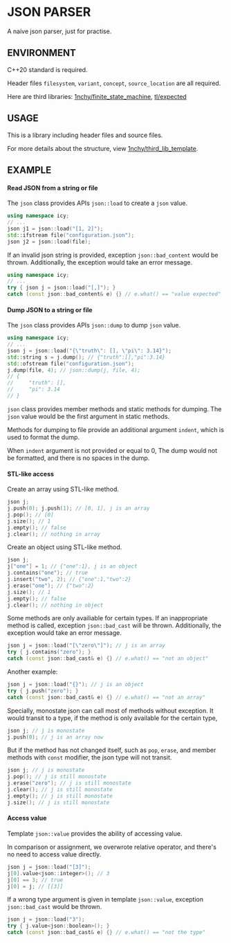# JSON PARSER

A naive json parser, just for practise.

## ENVIRONMENT

C++20 standard is required.

Header files `filesystem`, `variant`, `concept`, `source_location` are all required.

Here are third libraries: 
[1nchy/finite_state_machine](https://github.com/1nchy/finite_state_machine), 
[tl/expected](https://github.com/TartanLlama/expected)

## USAGE

This is a library including header files and source files.

For more details about the structure, view 
[1nchy/third_lib_template](https://github.com/1nchy/third_lib_template).

## EXAMPLE

#### Read JSON from a string or file

The `json` class provides APIs `json::load` to create a `json` value.

~~~c++
using namespace icy;
// ...
json j1 = json::load("[1, 2]");
std::ifstream file("configuration.json");
json j2 = json::load(file);
~~~

If an invalid json string is provided,
exception `json::bad_content` would be thrown.
Additionally, the exception would take an error message.

~~~c++
using namespace icy;
// ...
try { json j = json::load("[,]"); }
catch (const json::bad_content& e) {} // e.what() == "value expected"
~~~

#### Dump JSON to a string or file

The `json` class provides APIs `json::dump` to dump `json` value.

~~~c++
using namespace icy;
// ...
json j = json::load("{\"truth\": [], \"pi\": 3.14}");
std::string s = j.dump(); // {"truth":[],"pi":3.14}
std::ofstream file("configuration.json");
j.dump(file, 4); // json::dump(j, file, 4);
// {
//     "truth": [],
//     "pi": 3.14
// }
~~~

`json` class provides member methods and static methods for dumping.
The `json` value would be the first argument in static methods.

Methods for dumping to file provide an additional argument `indent`,
which is used to format the dump.

When `indent` argument is not provided or equal to 0,
The dump would not be formatted, and there is no spaces in the dump.

#### STL-like access

Create an array using STL-like method.

~~~c++
json j;
j.push(0); j.push(1); // [0, 1], j is an array
j.pop(); // [0]
j.size(); // 1
j.empty(); // false
j.clear(); // nothing in array
~~~

Create an object using STL-like method.

~~~c++
json j;
j["one"] = 1; // {"one":1}, j is an object
j.contains("one"); // true
j.insert("two", 2); // {"one":1,"two":2}
j.erase("one"); // {"two":2}
j.size(); // 1
j.empty(); // false
j.clear(); // nothing in object
~~~

Some methods are only availiable for certain types.
If an inappropriate method is called,
exception `json::bad_cast` will be thrown.
Additionally, the exception would take an error message.

~~~c++
json j = json::load("[\"zero\"]"); // j is an array
try { j.contains("zero"); }
catch (const json::bad_cast& e) {} // e.what() == "not an object"
~~~

Another example:

~~~c++
json j = json::load("{}"); // j is an object
try { j.push("zero"); }
catch (const json::bad_cast& e) {} // e.what() == "not an array"
~~~

Specially, monostate json can call most of methods without exception.
It would transit to a type,
if the method is only available for the certain type,

~~~c++
json j; // j is monostate
j.push(0); // j is an array now
~~~

But if the method has not changed itself,
such as `pop`, `erase`, and member methods with `const` modifier,
the json type will not transit.

~~~c++
json j; // j is monostate
j.pop(); // j is still monostate
j.erase("zero"); // j is still monostate
j.clear(); // j is still monostate
j.empty(); // j is still monostate
j.size(); // j is still monostate
~~~

#### Access value

Template `json::value` provides the ability of accessing value.

In comparison or assignment, we overwrote relative operator,
and there's no need to access value directly.

~~~c++
json j = json::load("[3]");
j[0].value<json::integer>(); // 3
j[0] == 3; // true
j[0] = j; // [[3]]
~~~

If a wrong type argument is given in template `json::value`,
exception `json::bad_cast` would be thrown.

~~~c++
json j = json::load("3");
try { j.value<json::boolean>(); }
catch (const json::bad_cast& e) {} // e.what() == "not the type"
~~~
